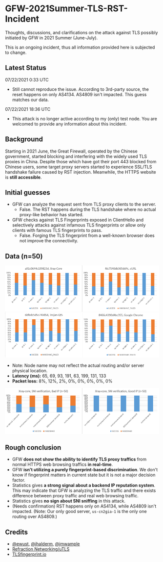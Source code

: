 # GFW-2021Summer-TLS-RST-Incident

Thoughts, discussions, and clarifications on the attack against TLS possibly initiated by GFW in 2021 Summer (June-July). 

This is an ongoing incident, thus all information provided here is subjected to change.

## Latest Status

07/22/2021 0:33 UTC
- Still cannot reproduce the issue. According to 3rd-party source, the reset happens on only AS4134. AS4809 isn't impacted. This guess matches our data.

07/22/2021 18:36 UTC
- This attack is no longer active according to my (only) test node. You are welcomed to provide any information about this incident.

## Background

Starting in 2021 June, the Great Firewall, operated by the Chinese government, started blocking and interfering with the widely used TLS proxies in China. Despite those which have got their port 443 blocked from Chinese users, some target proxy servers started to experience SSL/TLS handshake failure caused by RST injection. Meanwhile, the HTTPS website is **still accessible**.

## Initial guesses

- GFW can analyze the request sent from TLS proxy clients to the server.
  - False. The RST happens during the TLS handshake where no actual proxy-like behavior has started.
- GFW checks against TLS Fingerprints exposed in ClientHello and selectively attacks against infamous TLS fingerprints or allow only clients with famous TLS fingerprints to pass.
  - False. Forging the TLS fingerprint from a well-known browser does not improve the connectivity.

## Data (n=50)

<img src="https://raw.githubusercontent.com/Gaukas/GFW-2021Summer-TLS-Proxy-Attack/master/data/Stat.png">

- Note: Node name may not reflect the actual routing and/or server physical location. 
- **Latency (ms):** 65, 69, 93, 191, 63, 199, 131, 133
- **Packet loss:** 8%, 12%, 2%, 0%, 0%, 0%, 0%, 0%

<img src="https://raw.githubusercontent.com/Gaukas/GFW-2021Summer-TLS-Proxy-Attack/master/data/SNI_verification.png">

## Rough conclusion

- GFW **does not show the ability to identify TLS proxy traffics** from normal HTTPS web browsing traffics **in real-time**.
- GFW **isn't utilizing a purely fingerprint-based discrimination**. We don't know if fingerprint matters in current state but it is not a major decision factor.
- Statistics gives **a strong signal about a backend IP reputation system**. This may indicate that GFW is analyzing the TLS traffic and there exists difference between proxy traffic and real web browsing traffic.
- Statistics gives **no sign about SNI sniffing** in this attack.
- (Needs confirmation) RST happens only on AS4134, while AS4809 isn't impacted. (Note: Our only good server, `us-cn2gia-1` is the only one routing over AS4809.)

## Credits 

- [@ewust](https://github.com/ewust), [@jhalderm](https://github.com/jhalderm), [@jmwample](https://github.com/jmwample)
- [Refraction Networking/uTLS](https://github.com/refraction-networking/utls)
- [TLSfingerprint.io](https://tlsfingerprint.io/)
